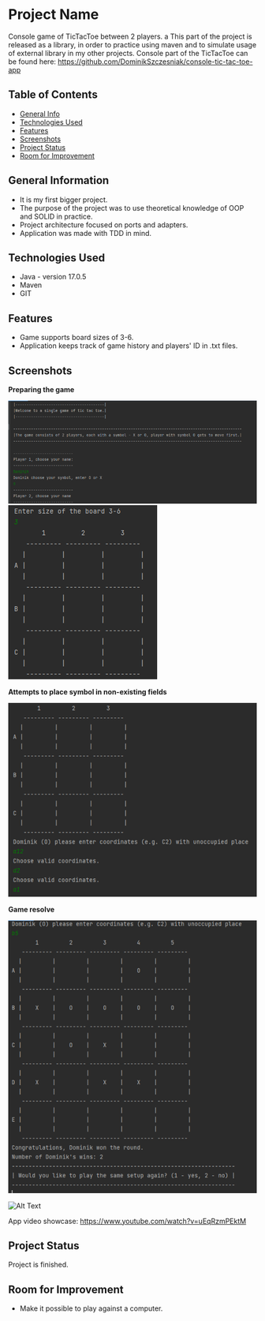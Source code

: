# Project Name
Console game of TicTacToe between 2 players.        a
This part of the project is released as a library, in order to practice using maven and to simulate usage of external 
library in my other projects. Console part of the TicTacToe can be found here: https://github.com/DominikSzczesniak/console-tic-tac-toe-app

## Table of Contents
* [General Info](#general-information)
* [Technologies Used](#technologies-used)
* [Features](#features)
* [Screenshots](#screenshots)
* [Project Status](#project-status)
* [Room for Improvement](#room-for-improvement)



## General Information
- It is my first bigger project.
- The purpose of the project was to use theoretical knowledge of OOP and SOLID in practice.
- Project architecture focused on ports and adapters.
- Application was made with TDD in mind.



## Technologies Used
- Java - version 17.0.5
- Maven
- GIT


## Features
- Game supports board sizes of 3-6.
- Application keeps track of game history and players' ID in .txt files.


## Screenshots
**Preparing the game**

![img_1.png](resources/img_1.png)
![img.png](resources/img.png)

**Attempts to place symbol in non-existing fields**

![img_2.png](resources/img_2.png)

**Game resolve**

![img_3.png](resources/img_3.png)

![Alt Text](https://media.giphy.com/media/v1.Y2lkPTc5MGI3NjExZGY3ZDk2MjBmMzJiNWM2ZWE5NWZhMTc3NDI2OGM2ZTY0MTM0OTJhMiZjdD1n/T9IZDMQIzadRbIdtwI/giphy.gif)

App video showcase: https://www.youtube.com/watch?v=uEqRzmPEktM

## Project Status
Project is finished.


## Room for Improvement
- Make it possible to play against a computer.
